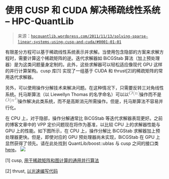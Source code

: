 <!--yml

分类：未分类

date: 2024-05-17 23:42:14

-->

# 使用 CUSP 和 CUDA 解决稀疏线性系统 – HPC-QuantLib

> 来源：[`hpcquantlib.wordpress.com/2011/11/13/solving-sparse-linear-systems-using-cusp-and-cuda/#0001-01-01`](https://hpcquantlib.wordpress.com/2011/11/13/solving-sparse-linear-systems-using-cusp-and-cuda/#0001-01-01)

有限差分方程可以基于稀疏线性系统表示并求解。当使用包含隐部的方案来求解方程时，需要计算这个稀疏矩阵的逆。迭代求解器如 BiCGStab 算法（加上预处理器）是为这类问题量身定制的。此外，这些求解器可以轻松适应像现代 GPU 这样的并行计算架构。cusp 库[1] 实现了一组基于 CUDA 和 thrust[2]的稀疏矩阵的常用迭代求解器。

另外，可以使用操作分解技术来解决问题。在这种情况下，只需要反转三对角线性系统。托马斯算法（以 Liewellyn Thomas 的名字命名）可以以![O(n)](img/96728d95b82ba397b34d5747dcae71df.png)操作而不是![O(n³)](img/fbc716f86b4dc2e159077e5ea61995e1.png)操作解决此类系统，而不是高斯消元所需操作。但是，托马斯算法不容易并行化。

在 CPU 上，对于隐部，操作分解通常比 BiCGStab 等迭代求解器表现更好。之前的博客文章中的 VPP 定价问题现在将作为基准，以比较 CPU 上的求解器性能与 GPU 上的性能。如下图所示，在 CPU 上，操作分解比 BiCGStab 求解器加上预处理器更快。但是，即使对应的 GPU 预处理器尚未实现，BiCGStab 在 GPU 上显然获得了领先。请在此处找到 QuantLib/boost::ublas 与 cusp 之间的接口类[here](http://www.hpc-quantlib.de/src/gpubicgstab.zip)。[](https://hpcquantlib.wordpress.com/wp-content/uploads/2011/11/plot2.png) ![](https://hpcquantlib.wordpress.com/wp-content/uploads/2011/11/plot4.png) [](https://hpcquantlib.wordpress.com/wp-content/uploads/2011/11/plot1.png)

[1] cusp, [用于稀疏矩阵和图计算的通用并行算法](http://code.google.com/p/cusp-library/)

[2] thrust, [以光速编写代码](http://code.google.com/p/thrust/)

